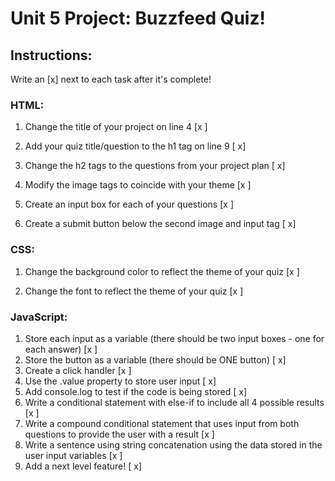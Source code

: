 # Unit 5 Project: Buzzfeed Quiz!

## Instructions:
Write an [x] next to each task after it's complete!

### HTML:
1. Change the title of your project on line 4 [x ]

2. Add your quiz title/question to the h1 tag on line 9 [ x]

3. Change the h2 tags to the questions from your project plan [ x]

4. Modify the image tags to coincide with your theme [x ]

5. Create an input box for each of your questions [x ]

6. Create a submit button below the second image and input tag [ x]

### CSS:
1. Change the background color to reflect the theme of your quiz [x ]

2. Change the font to reflect the theme of your quiz [x ]

### JavaScript:
1. Store each input as a variable (there should be two input boxes - one for each answer) [x ]
2. Store the button as a variable (there should be ONE button) [ x]
3. Create a click handler [x ]
4. Use the .value property to store user input [ x]
5. Add console.log to test if the code is being stored [ x]
6. Write a conditional statement with else-if to include all 4 possible results [x ]
7. Write a compound conditional statement that uses input from both questions to provide the user with a result [x ]
8. Write a sentence using string concatenation using the data stored in the user input variables [x ]
9. Add a next level feature! [ x]